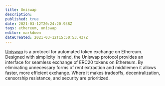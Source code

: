 ```yaml
---
title: Uniswap
description: 
published: true
date: 2021-03-12T20:24:20.938Z
tags: ethereum, uniswap
editor: markdown
dateCreated: 2021-03-12T15:50:53.437Z
---
```


<a href="https://app.uniswap.org" target="_blank">Uniswap</a> is a protocol for automated token exchange on Ethereum. Designed with simplicity in mind, the Uniswap protocol provides an interface for seamless exchange of ERC20 tokens on Ethereum. By eliminating unnecessary forms of rent extraction and middlemen it allows faster, more efficient exchange. Where it makes tradeoffs, decentralization, censorship resistance, and security are prioritized.
